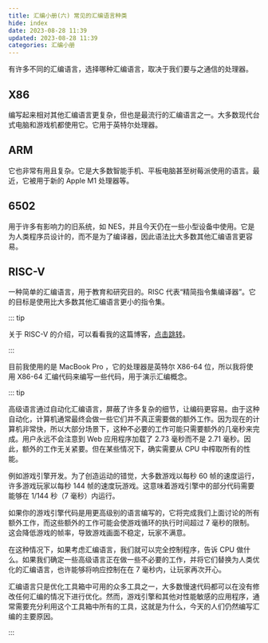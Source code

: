 ```yaml
---
title: 汇编小册(六) 常见的汇编语言种类
hide: index
date: 2023-08-28 11:39
updated: 2023-08-28 11:39
categories: 汇编小册
---
```


有许多不同的汇编语言，选择哪种汇编语言，取决于我们要与之通信的处理器。

## X86 
编写起来相对其他汇编语言更复杂，但也是最流行的汇编语言之一。大多数现代台式电脑和游戏机都使用它。它用于英特尔处理器。

## ARM
它也非常有用且复杂。它是大多数智能手机、平板电脑甚至树莓派使用的语言。最近，它被用于新的 Apple M1 处理器等。

## 6502
用于许多有影响力的旧系统，如 NES，并且今天仍在一些小型设备中使用。它是为人类程序员设计的，而不是为了编译器，因此语法比大多数其他汇编语言更容易。

## RISC-V
一种简单的汇编语言，用于教育和研究目的。RISC 代表“精简指令集编译器”。它的目标是使用比大多数其他汇编语言更小的指令集。

::: tip

关于 RISC-V 的介绍，可以看看我的这篇博客，[点击跳转](../cisc-risc.md)。

:::

目前我使用的是 MacBook Pro ，它的处理器是英特尔 X86-64 位，所以我将使用 X86-64 汇编代码来编写一些代码，用于演示汇编概念。

::: tip

高级语言通过自动化汇编语言，屏蔽了许多复杂的细节，让编码更容易。由于这种自动化，计算机通常最终会做一些它们并不真正需要做的额外工作。因为现在的计算机非常快，所以大部分场景下，这种不必要的工作可能只需要额外的几毫秒来完成。用户永远不会注意到 Web 应用程序加载了 2.73 毫秒而不是 2.71 毫秒。因此，额外的工作无关紧要。但在某些情况下，确实需要从 CPU 中榨取所有的性能。

例如游戏引擎开发。为了创造运动的错觉，大多数游戏以每秒 60 帧的速度运行，许多游戏玩家以每秒 144 帧的速度玩游戏。这意味着游戏引擎中的部分代码需要能够在 1/144 秒（7 毫秒）内运行。

如果你的游戏引擎代码是用更高级别的语言编写的，它将完成我们上面讨论的所有额外工作，而这些额外的工作可能会使游戏循环的执行时间超过 7 毫秒的限制。这会降低游戏的帧率，导致游戏画面不稳定，玩家不满意。

在这种情况下，如果考虑汇编语言，我们就可以完全控制程序，告诉 CPU 做什么。如果我们确定一些高级语言正在做一些不必要的工作，并将它们替换为人类优化的汇编语言，也许能够将响应控制在在 7 毫秒内，让玩家再次开心。

汇编语言只是优化工具箱中可用的众多工具之一，大多数慢速代码都可以在没有修改任何汇编的情况下进行优化。然而，游戏引擎和其他对性能敏感的应用程序，通常需要充分利用这个工具箱中所有的工具，这就是为什么，今天的人们仍然编写汇编的主要原因。

:::